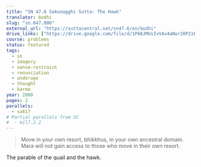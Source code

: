 ```yaml
---
title: "SN 47.6 Sakuṇagghi Sutta: The Hawk"
translator: bodhi
slug: "sn.047.006"
external_url: "https://suttacentral.net/sn47.6/en/bodhi"
drive_links: ["https://drive.google.com/file/d/1P8AJMUsIvVAx4aNor20P2zbZGnsySWyC"]
course: problems
status: featured
tags:
  - sn
  - imagery
  - sense-restraint
  - renunciation
  - underage
  - thought
  - karma
year: 2000
pages: 2
parallels:
  - sa617
# Partial parallels from SC
#  - mil7.2.2
---
```


> Move in your own resort, bhikkhus, in your own ancestral domain. Mara will not gain access to those who move in their own resort.

The parable of the quail and the hawk.


